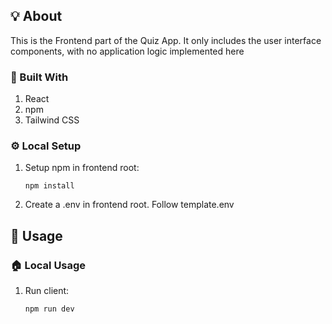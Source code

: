## 💡 About

This is the Frontend part of the Quiz App. It only includes the user interface components, with no application logic implemented here

### 🧱 Built With

1. React
2. npm
3. Tailwind CSS

### ⚙️ Local Setup

1. Setup npm in frontend root:
   ```shell
   npm install
   ```
2. Create a .env in frontend root. Follow template.env

## 👟 Usage

### 🏠 Local Usage

1.  Run client:
    ```bash
    npm run dev
    ```

